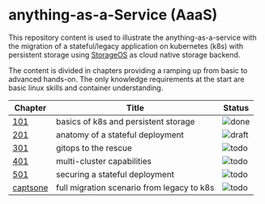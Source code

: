 # anything-as-a-Service (AaaS)
This repository content is used to illustrate the anything-as-a-service with the migration of a stateful/legacy application on kubernetes (k8s) with persistent storage using [StorageOS](https://storageos.com) as cloud native storage backend.  

The content is divided in chapters providing a ramping up from basic to advanced hands-on. The only knowledge requirements at the start are basic linux skills and container understanding. 


| Chapter  | Title | Status |
| --- | --- | --- | 
| [101](doc/101/) | basics of k8s and persistent storage | ![done](https://img.shields.io/badge/status-100%25-green)|
| [201]() | anatomy of a stateful deployment | ![draft](https://img.shields.io/badge/status-50%25-yellow) |
| [301]() | gitops to the rescue | ![todo](https://img.shields.io/badge/status-0%25-red) |
| [401]() | multi-cluster capabilities | ![todo](https://img.shields.io/badge/status-0%25-red) |
| [501]() | securing a stateful deployment | ![todo](https://img.shields.io/badge/status-0%25-red) |
| [captsone]() | full migration scenario from legacy to k8s | ![todo](https://img.shields.io/badge/status-0%25-red) |
